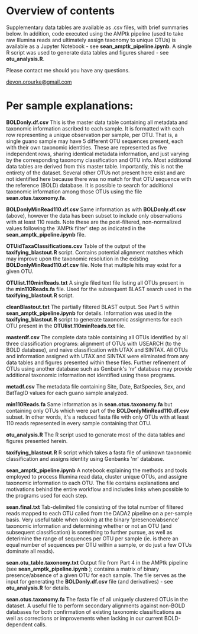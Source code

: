 # Overview of contents

Supplementary data tables are available as .csv files, with brief summaries below. In addition, code executed using the AMPtk pipeline (used to take raw Illumina reads and ultimately assign taxonomy to unique OTUs) is available as a Jupyter Notebook - see **sean_amptk_pipeline.ipynb**. A single R script was used to generate data tables and figures shared - see **otu_analysis.R**.  

Please contact me should you have any questions.

devon.orourke@gmail.com

# Per sample explanations:

**BOLDonly.df.csv**
This is the master data table containing all metadata and taxonomic information ascribed to each sample. It is formatted with each row representing a unique observation per sample, per OTU. That is, a single guano sample may have 5 different OTU sequences present, each with their own taxonomic identities. These are represented as five independent rows, sharing identical metadata information, and just varying by the corresponding taxonomy classification and OTU info. Most additional data tables are derived from this master table. Importantly, this is not the entirety of the dataset. Several other OTUs not present here exist and are not identified here because there was no match for that OTU sequence with the reference (BOLD) database. It is possible to search for additional taxonomic information among those OTUs using the file **sean.otus.taxonomy.fa**.  

**BOLDonlyMinRead110.df.csv**
Same information as with **BOLDonly.df.csv** (above), however the data has been subset to include only observations with at least 110 reads. Note these are the post-filtered, non-normalized values following the 'AMPtk filter' step as indicated in the **sean_amptk_pipeline.ipynb** file.

**OTUidTaxaClassifications.csv**
Table of the output of the **taxifying_blastout.R** script. Contains potential alignment matches which may improve upon the taxonomic resolution in the existing **BOLDonlyMinRead110.df.csv** file. Note that multiple hits may exist for a given OTU.

**OTUlist.110minReads.txt**
A single filed text file listing all OTUs present in the **min110Reads.fa** file. Used for the subsequent BLAST search used in the **taxifying_blastout.R** script.

**cleanBlastout.txt**
The partially filtered BLAST output. See Part 5 within **sean_amptk_pipeline.ipynb** for details. Information was used in the **taxifying_blastout.R** script to generate taxonomic assignments for each OTU present in the **OTUlist.110minReads.txt** file.

**masterdf.csv**
The complete data table containing all OTUs identified by all three classification programs: alignment of OTUs with USEARCH (to the BOLD database), and naive classification with UTAX and SINTAX. All OTUs and information assigned with UTAX and SINTAX were eliminated from any data tables and figures presented within these files. Further refinement of OTUs using another database such as Genbank's 'nr' database may provide additional taxonomic information not identified using these programs.  

**metadf.csv**
The metadata file containing Site, Date, BatSpecies, Sex, and BatTagID values for each guano sample analyzed.

**min110Reads.fa**
Same information as in **sean.otus.taxonomy.fa** but containing only OTUs which were part of the **BOLDonlyMinRead110.df.csv** subset. In other words, it's a reduced fasta file with only OTUs with at least 110 reads represented in every sample containing that OTU.

**otu_analysis.R**
The R script used to generate most of the data tables and figures presented herein.  

**taxifying_blastout.R**
R script which takes a fasta file of unknown taxonomic classification and assigns identity using Genbanks 'nr' database.


**sean_amptk_pipeline.ipynb**
A notebook explaining the methods and tools employed to process Illumina read data, cluster unique OTUs, and assigne taxonomic information to each OTU. The file contains explanations and motivations behind the entire workflow and includes links when possible to the programs used for each step.  

**sean.final.txt**
Tab-delimited file consisting of the total number of filtered reads mapped to each OTU called from the DADA2 pipeline on a per-sample basis. Very useful table when looking at the binary 'presence/absence' taxonomic information and determining whether or not an OTU (and subsequent classification) is something to further pursue, as well as deterimine the range of sequences per OTU per sample (ie. is there an equal number of sequences per OTU within a sample, or do just a few OTUs dominate all reads).

**sean.otu_table.taxonomy.txt**
Output file from Part 4 in the AMPtk pipeline (see **sean_amptk_pipeline.ipynb** ); contains a matrix of binary presence/absence of a given OTU for each sample. The file serves as the input for generating the **BOLDonly.df.csv** file (and derivatives) - see **otu_analysis.R** for details.

**sean.otus.taxonomy.fa**
The fasta file of all uniquely clustered OTUs in the dataset. A useful file to perform secondary alignments against non-BOLD databases for both confirmation of existing taxonomic classifications as well as corrections or improvements when lacking in our current BOLD-dependent calls.  


